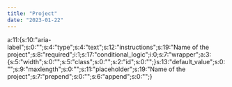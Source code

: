 ```yaml
---
title: "Project"
date: "2023-01-22"
---
```


a:11:{s:10:"aria-label";s:0:"";s:4:"type";s:4:"text";s:12:"instructions";s:19:"Name of the project";s:8:"required";i:1;s:17:"conditional\_logic";i:0;s:7:"wrapper";a:3:{s:5:"width";s:0:"";s:5:"class";s:0:"";s:2:"id";s:0:"";}s:13:"default\_value";s:0:"";s:9:"maxlength";s:0:"";s:11:"placeholder";s:19:"Name of the project";s:7:"prepend";s:0:"";s:6:"append";s:0:"";}
